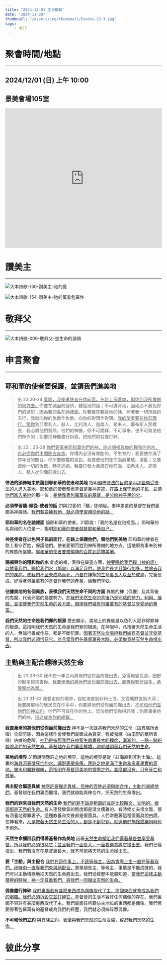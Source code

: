 ```yaml
---
title: "2024-12-01 主日簡報"
date: "2024-11-28"
thumbnail: "/assets/img/thumbnail/Exodus-23-3.jpg"
tags:
    - 出23
---
```


# 聚會時間/地點
___

## 2024/12/01 (日) 上午 10:00

## 景美會場105室
<iframe src="https://www.google.com/maps/embed?pb=!1m18!1m12!1m3!1d1278.5131483276352!2d121.54086179268357!3d24.99395581642222!2m3!1f0!2f0!3f0!3m2!1i1024!2i768!4f13.1!3m3!1m2!1s0x3442aa0144c2818f%3A0x6aa5ba2802ef8840!2z5Y-w5YyX5biC5Y-s5pyD5Y2B5LiJ5pyD5omA!5e0!3m2!1szh-TW!2stw!4v1730180750443!5m2!1szh-TW!2stw" width="100%" height="450" style="border:0;" allowfullscreen="" loading="lazy" referrerpolicy="no-referrer-when-downgrade"></iframe>

# 讚美主
___

![大本詩歌-130-讚美主-祂的愛](/assets/img/hymns/hymn-130.jpg "大本詩歌-130-讚美主-祂的愛")

![大本詩歌-154-讚美主-祂的萬有包羅性](/assets/img/hymns/hymn-154.jpg "大本詩歌-154-讚美主-祂的萬有包羅性")

# 敬拜父
___

![大本詩歌-009-敬拜父-是生命的源頭](/assets/img/hymns/hymn-9.jpg "大本詩歌-009-敬拜父-是生命的源頭")

# 申言聚會
___

## 耶和華的使者要保護，並領我們進美地

> 出 23:20-24 <u>看哪，我差遣使者在你前面，在路上保護你，領你到我</u><u>所豫備</u><u>的地方去。</u>你要在祂面前謹慎，聽從祂的話；不可違背祂，因祂必不赦免你們的過犯；因為<u>我的名在祂</u><u>裡</u><u>面。</u>你若實在聽從祂的話，照著我一切所說的去行，我就向你的仇敵作仇敵，向你的對頭作對頭。<u>我的使者要在你前面行，領你</u>到亞摩利人、赫人、比利洗人、迦南人、希未人、耶布斯人那裡去，我必將他們剪除。他們的神像，你不可跪拜，不可事奉，也不可效法他們所作的；卻要把神像盡行拆毀，把他們的柱像打碎。

> 出 23：25-28 <u>你們要事奉耶和華你們的神，</u><u>祂</u><u>必賜福與你的糧和你的水，</u><u>也必從你們</u><u>中間除去疾病</u>。你境內必沒有墜胎的，不生育的；我要使你滿了你年日的數目。你所要敵擋的眾民，我要使他們在你面前驚駭、潰亂；又要使你一切的仇敵，轉背逃跑。我要打發大黃蜂在你前面，把希未人、迦南人、赫人從你面前攆出去。

**律法的頒佈結束於論到耶和華的使者和美地** 指明<u>頒佈律法的目的是叫那些領受律法的人進入美地</u>。耶和華的使者豫表<u>基督是奉神差遣，在路上保守祂的子民，並領他們進入美地</u>的那一位；<u>美地豫表包羅萬有的基督，是分給神子民的分</u>。

**必須學習聽-順從-使者的話** 21與22節的「聽」即順從。奉神差遣的基督在我們裏面為神說話。<u>我們若要據有祂，就必須學習順從祂的話。</u>

**耶和華的名在祂裡面** 論耶和華的使者，21節說：『我的名是在祂裡面。』耶和華的名與祂的人位是一，指明<u>耶和華的使者就是耶和華自己。</u>

**神差使者在以色列子民前面行，在路上保護他們，領他們到美地** 耶和華的使者在路上看守百姓，保護他們。使者要領百姓到神所豫備的地方去。這地原為事奉別神的異族所盤據。<u>耶和華的使者要帶領神的百姓到這塊美地</u>。

**賜福與你的糧和你的水** 此處的福，表徵在屬靈方面，<u>神要賜給我們糧（神的話）以餧養我們，賜給我們水（那靈）以滿足我們，使我們長大且繁衍加多，並除去我們的疾病，使我們不至未成熟而死，乃要在神聖的生命裏長大以至於成熟</u>，完全長成，好得著包羅萬有的基督作我們的產業，給我們享受。

**佔據美地的各個異族，表徵我們天然生命不同的方面** 異族的神（偶像）及其背後的鬼魔，代表邪惡的屬靈勢力。<u>在我們天然生命的背後乃是邪惡的勢力，利用、操縱、並指使我們天然生命的各方面，阻撓我們據有包羅萬有的基督並享受祂的豐富。</u>

**我們天然的生命是我們罪的根源** 歷史顯示，美地上的異族是以色列人犯罪得罪神的根源。這指明我們天然的生命是我們罪的根源。在神眼中，凡按著天然生命生活的人，無論行善或作惡，都是不斷犯罪。<u>因著天然生命阻撓我們據有基督並享受基督，所以我們必須恨惡它，並且當我們在基督裏長大時，必須樂意將天然生命攆出去</u>。

## 主動與主配合趕除天然生命

> 出 23:29-30 我不在一年之內將他們從你面前攆出去，免得地變荒涼，田野的獸多起來害你。<u>我要漸漸的將他們從你面前攆出去，直等你繁衍加多，承受那地為業。</u>

> 出 23:31-33 我要定你的境界，從紅海直到非利士海，又從曠野直到大河；我要將那地的居民交在你手中，你要將他們從你面前攆出去。<u>不可和他們並他們的神立約</u>。他們不可住在你的地上，恐怕他們使你得罪我；你若事奉他們的神，<u>這必成為你的網羅。</u>

**我要漸漸的將他們從你面前攆出去** 神不是一次就將我們天然的生命（由異族所表徵）全部剪除，因為這樣作會使我們裏面成為真空，有被鬼魔（由田野的獸所表徵）佔據的危險。<u>神乃是按照我們在神聖生命裏長大的程度，漸漸的，一點一點的剪除我們的天然生命。基督越在我們裏面擴增，祂就越頂替我們天然的生命</u>。

**美地的境界** 31節說明應許之地的境界。這地的境界是從『紅海直到非利士海』。這裏的<u>海與河表徵死亡的水，曠野表徵貧瘠。應許之地是滿了生命和多產果實的高地，被水和曠野環繞，這指明在基督這美地的實際之外，甚麼都沒有，只有死亡和貧瘠</u>。

**與主配合驅逐異族** <u>神應許要攆走異族，但神的百姓必須與祂合作，主動的滅絕他們</u>。基督越在我們裏面擴增，我們就越能與神合作，把天然的生命攆出。

**我們的罪來自我們天然的生命** <u>我們的罪不論是粗鄙的或是比較斯文、文明的，根源都是天然的生命。</u>有人連發脾氣的態度都是溫文儒雅的。有時候丈夫很文雅、很有涵養地得罪妻子。這種教養和文雅都是假面具。人們常戴著這種假面具說白謊。在神看來，<u>凡是按著天然生命生活的人，都是不斷犯罪，就連他們施捨或樂捐時也不例外</u>。

**天然生命攔阻我們得著基督作為美地** 因著<u>天然生命攔阻我們得著基督並享受基督，所以我們必須恨惡它；並且我們一面長大，一面要樂意將它攆出去</u>。我們已經指出，我們若沒有在基督裏長大，就不可能將天然的生命攆出去。

**要「主動」與主配合** <u>我們在這件事上，不該等候主，因為實際上主一直在等著我們。祂特別一直等我們來與祂配合。</u>單單禱告主、等候主，事情是不能成就的。我們可以主動積極地把天然的生命趕出去。我們從經歷中能彀知道，<u>當我們這樣主動積極的時候，神一定尊重我們，與我們一同攆出天然的生命。</u>

**偶像盡行摔碎** <u>我們裏面若有甚麼東西成為偶像取代了主，那個東西就會成為我們的網羅。我們必須拆毀它並打碎它。</u>基督徒的生活不容許任何偶像的存在。我們裏面不容許有甚麼東西取代了主。我們裏面任何霸佔主地位的東西都是偶像。我們若要得著包羅萬有的基督成為我們的經歷，我們就必須摔碎眾偶像。

**不可和他們立約** <u>與異族立約，表徵與我們天然的生命妥協，容忍我們天然的生命。</u>

# 彼此分享
___

